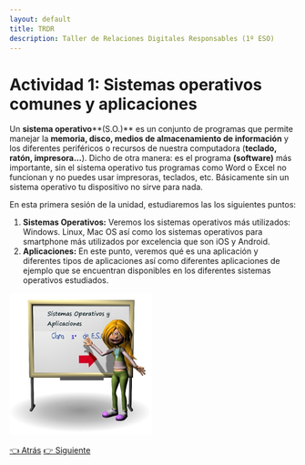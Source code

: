 ```yaml
---
layout: default
title: TRDR
description: Taller de Relaciones Digitales Responsables (1º ESO)
---
```



# Actividad 1: Sistemas operativos comunes y aplicaciones


Un **sistema operativo****(S.O.)** es un conjunto de programas que permite manejar la **memoria, disco, medios de almacenamiento de información** y los diferentes periféricos o recursos de nuestra computadora (**teclado, ratón, impresora...**). Dicho de otra manera: es el programa **(software)** más importante, sin el sistema operativo tus programas como Word o Excel no funcionan y no puedes usar impresoras, teclados, etc. Básicamente sin un sistema operativo tu dispositivo no sirve para nada.


En esta primera sesión de la unidad, estudiaremos las los siguientes puntos:


1. **Sistemas Operativos:** Veremos los sistemas operativos más utilizados: Windows. Linux, Mac OS así como los sistemas operativos para smartphone más utilizados por excelencia que son iOS y Android.
2. **Aplicaciones:** En este punto, veremos qué es una aplicación y diferentes tipos de aplicaciones así como diferentes aplicaciones de ejemplo que se encuentran disponibles en los diferentes sistemas operativos estudiados.

<img src="./images/Imagen_principal_sesion_actual.1.jpg" height="250" class="img-centrada">

[👈 Atrás](./index)
[👉 Siguiente](./sistemas_operativos_familia_windows)